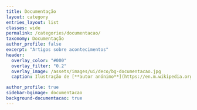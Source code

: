 ```yaml
---
title: Documentação
layout: category
entries_layout: list
classes: wide
permalink: /categories/documentacao/
taxonomy: Documentação
author_profile: false
excerpt: "Artigos sobre acontecimentos"
header:
  overlay_color: "#000"
  overlay_filter: "0.2"
  overlay_image: /assets/images/ui/deco/bg-documentacao.jpg
  caption: Ilustração de [**autor anónimo**](https://en.m.wikipedia.org/wiki/File:Lancelot-Graal.jpg){:target="_blank"} (séc. XV)

author_profile: true
sidebar-bgimage: documentacao
background-documentacao: true
---
```


